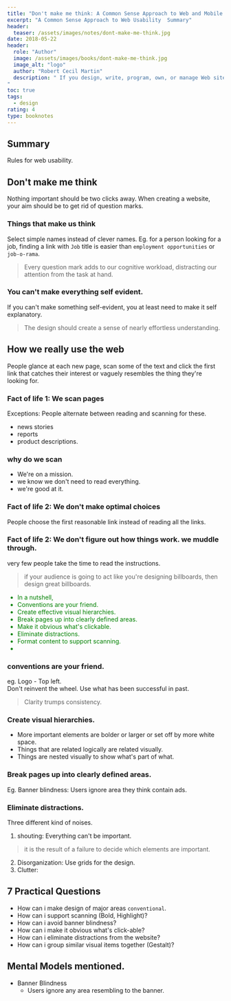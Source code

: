 ```yaml
---
title: "Don't make me think: A Common Sense Approach to Web and Mobile Usability"
excerpt: "A Common Sense Approach to Web Usability  Summary"
header:
  teaser: /assets/images/notes/dont-make-me-think.jpg
date: 2018-05-22
header:
  role: "Author"
  image: /assets/images/books/dont-make-me-think.jpg
  image_alt: "logo"
  author: "Robert Cecil Martin"
  description: " If you design, write, program, own, or manage Web sites, you must read this book.
"
toc: true
tags:
  - design
rating: 4
type: booknotes
---
```



## Summary
Rules for web usability.

## Don't make me think
Nothing important should be two clicks away. 
When creating a website, your aim should be to get rid of question marks.

### Things that make us think

Select simple names instead of clever names.
Eg. for a person looking for a job, finding a link with `Job` title is easier than `employment opportunities` or `job-o-rama`.

> Every question mark adds to our cognitive workload, distracting our attention from the task at hand.

### You can't make everything self evident.
If you can't make something self-evident, you at least need to make it self explanatory. 
>The design should create a sense of nearly effortless understanding.

## How we really use the web
People glance at each new page, scan some of the text and click the first link that catches their interest or vaguely resembles the thing they're looking for.

### Fact of life 1: We scan pages

Exceptions: People alternate between reading and scanning for these.
* news stories
* reports
* product descriptions.

### why do we scan
* We're on a mission.
* we know we don't need to read everything.
* we're good at it.

### Fact of life 2: We don't make optimal choices
People choose the first reasonable link instead of reading all the links.

### Fact of life 2: We don't figure out how things work. we muddle through.
very few people take the time to read the instructions.
> if your audience is going to act like you're designing billboards, then design great billboards.    

<span style="color:green">

  - In a nutshell,
  - Conventions are your friend.
  - Create effective visual hierarchies.
  - Break pages up into clearly defined areas.
  - Make it obvious what's clickable.
  - Eliminate distractions.
  - Format content to support scanning.
  - 
</span>

### conventions are your friend.
eg. Logo - Top left.   
Don't reinvent the wheel.
Use what has been successful in past.
> Clarity trumps consistency.  

### Create visual hierarchies.
* More important elements are bolder or larger or set off by more white space.
* Things that are related logically are related visually.
* Things are nested visually to show what's part of what.

### Break pages up into clearly defined areas.
Eg. Banner blindness: Users ignore area they think contain ads.

### Eliminate distractions.
Three different kind of noises.
1. shouting: Everything can't be important.
> it is the result of a failure to decide which elements are important.
2. Disorganization: Use grids for the design.
3. Clutter: 




## 7 Practical Questions
  - How can i make design of major areas `conventional`.
  - How can i support scanning (Bold, Highlight)?
  - How can i avoid banner blindness?
  - How can i make it obvious what's click-able?
  - How can i eliminate distractions from the website?
  - How can i group similar visual items together (Gestalt)?


## Mental Models mentioned.
  - Banner Blindness
    - Users ignore any area resembling to the banner. 